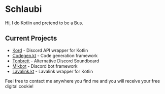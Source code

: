 # Schlaubi

Hi, I do Kotlin and pretend to be a Bus.

## Current Projects

- [Kord](https://github.com/kordlib/kord) - Discord API wrapper for Kotlin
- [Codegen.kt](https://github.com/kordlib/codegen-kt) - Code generation framework
- [Tonbrett](https://github.com/DRSchlaubi/tonbrett) - Alternative Discord Soundboard
- [Mikbot](https://github.com/DRSchlaubi/mikbot) - Discord bot framework
- [Lavalink.kt](https://github.com/DRSchlaubi/lavalink.kt) - Lavalink wrapper for Kotlin

Feel free to contact me anywhere you find me and you will receive your free digital cookie!
